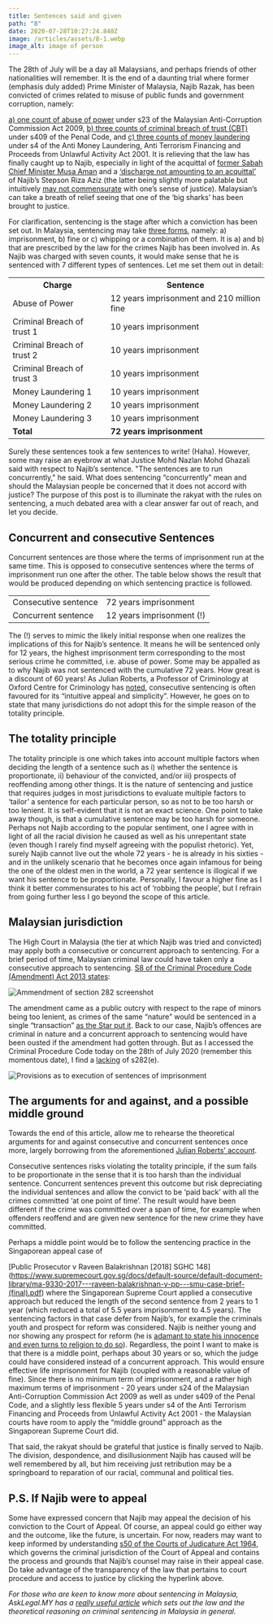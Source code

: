 ```yaml
---
title: Sentences said and given
path: "8"
date: 2020-07-28T10:27:24.840Z
image: /articles/assets/8-1.webp
image_alt: image of person
---
```

The 28th of July will be a day all Malaysians, and perhaps friends of other nationalities will remember.
It is the end of a daunting trial where former (emphasis duly added) Prime Minister of Malaysia, Najib
Razak, has been convicted of crimes related to misuse of public funds and government corruption, namely:

[a) one count of abuse of power](https://www.theedgemarkets.com/article/high-court-sentences-najib-12-years-jail-rm210m-fine) under s23 of the Malaysian Anti-Corruption Commission Act 2009, [b) three counts of criminal breach of trust (CBT)](https://www.theedgemarkets.com/article/high-court-sentences-najib-12-years-jail-rm210m-fine) under s409 of the Penal Code, and [c) three counts of money laundering](https://www.theedgemarkets.com/article/high-court-sentences-najib-12-years-jail-rm210m-fine) under s4 of the Anti Money Laundering, Anti Terrorism Financing and Proceeds from Unlawful Activity Act 2001. It is
relieving that the law has finally caught up to Najib, especially in light of the acquittal of [former Sabah Chief Minister Musa Aman](https://www.thestar.com.my/news/nation/2020/06/09/former-sabah-cm-musa-aman-acquitted-of-46-charges-of-corruption-money-laundering) and a [‘discharge not amounting to an acquittal’](https://asklegal.my/p/riza-aziz-1mdb-discharge-not-amounting-acquittal-money-laundering) of Najib’s Stepson Riza Aziz (the latter being slightly more palatable but intuitively [may not commensurate](https://www.thestar.com.my/news/nation/2020/05/21/dr-m-on-riza-aziz-he-retains-half-the-stolen-money-and-gets-acquitted) with one’s sense of justice). Malaysian’s can take a breath of relief seeing that one of the ‘big sharks’ has been brought
to justice.

For clarification, sentencing is the stage after which a conviction has been set out. In Malaysia,
sentencing may take [three forms](http://www.kehakiman.gov.my/en/sentences), namely: a) imprisonment, b) fine or c) whipping or a combination of
them. It is a) and b) that are prescribed by the law for the crimes Najib has been involved in. As Najib
was charged with seven counts, it would make sense that he is sentenced with 7 different types of
sentences. Let me set them out in detail:

<table className="table--article">
  <tbody>
    <tr>
      <th>Charge</th>
      <th>Sentence</th>
    </tr>
    <tr>
      <td>Abuse of Power</td>
      <td>12 years imprisonment and 210 million fine</td>
    </tr>
    <tr>
      <td>Criminal Breach of trust 1</td>
      <td>10 years imprisonment</td>
    </tr>
    <tr>
      <td>Criminal Breach of trust 2</td>
      <td>10 years imprisonment</td>
    </tr>
    <tr>
      <td>Criminal Breach of trust 3</td>
      <td>10 years imprisonment</td>
    </tr>
    <tr>
      <td>Money Laundering 1</td>
      <td>10 years imprisonment</td>
    </tr>
    <tr>
      <td>Money Laundering 2</td>
      <td>10 years imprisonment</td>
    </tr>
    <tr>
      <td>Money Laundering 3</td>
      <td>10 years imprisonment</td>
    </tr>
    <tr>
      <td>
        <strong>Total</strong>
      </td>
      <td>
        <strong>72 years imprisonment</strong>
      </td>
    </tr>
  </tbody>
</table>

Surely these sentences took a few sentences to write! (Haha). However, some may raise an eyebrow at what
Justice Mohd Nazlan Mohd Ghazali said with respect to Najib’s sentence. "The sentences are to run
concurrently," he said. What does sentencing “concurrently” mean and should the Malaysian people be
concerned that it does not accord with justice? The purpose of this post is to illuminate the rakyat
with the rules on sentencing, a much debated area with a clear answer far out of reach, and let you
decide.

## Concurrent and consecutive Sentences

Concurrent sentences are those where the terms of imprisonment run at the same time. This is opposed to
consecutive sentences where the terms of imprisonment run one after the other. The table below shows the
result that would be produced depending on which sentencing practice is followed.

<table className="table--article">
  <tbody>
    <tr>
      <td>Consecutive sentence</td>
      <td>72 years imprisonment</td>
    </tr>
    <tr>
      <td>Concurrent sentence</td>
      <td>12 years imprisonment (!)</td>
    </tr>
  </tbody>
</table>

The (!) serves to mimic the likely initial response when one realizes the implications of this for
Najib’s sentence. It means he will be sentenced only for 12 years, the highest imprisonment term
corresponding to the most serious crime he committed, i.e. abuse of power. Some may be appalled as to
why Najib was not sentenced with the cumulative 72 years. How great is a discount of 60 years! As Julian
Roberts, a Professor of Criminology at Oxford Centre for Criminology has [noted](https://www.law.ox.ac.uk/centres-institutes/centre-criminology/blog/2016/01/more-one-crime-sentencing-multiple-offences), consecutive sentencing is often favoured for its “intuitive appeal and simplicity”. However, he goes on to state that many jurisdictions do not adopt this for the simple reason of the totality principle.

## The totality principle

The totality principle is one which takes into account multiple factors when deciding the length of a
sentence such as i) whether the sentence is proportionate, ii) behaviour of the convicted, and/or iii)
prospects of reoffending among other things. It is the nature of sentencing and justice that requires
judges in most jurisdictions to evaluate multiple factors to ‘tailor’ a sentence for each particular
person, so as not to be too harsh or too lenient. It is self-evident that it is not an exact science.
One point to take away though, is that a cumulative sentence may be too harsh for someone. Perhaps not
Najib according to the popular sentiment, one I agree with in light of all the racial division he caused
as well as his unrepentant state (even though I rarely find myself agreeing with the populist rhetoric).
Yet, surely Najib cannot live out the whole 72 years - he is already in his sixties - and in the
unlikely scenario that he becomes once again infamous for being the one of the oldest men in the world,
a 72 year sentence is illogical if we want his sentence to be proportionate. Personally, I favour a
higher fine as I think it better commensurates to his act of ‘robbing the people’, but I refrain from
going further less I go beyond the scope of this article.

## Malaysian jurisdiction

The High Court in Malaysia (the tier at which Najib was tried and convicted) may apply both a
consecutive or concurrent approach to sentencing. For a brief period of time, Malaysian criminal law
could have taken only a consecutive approach to sentencing. [S8 of the Criminal Procedure Code (Amendment) Act 2013 states](https://www.cljlaw.com/files/bills/pdf/2013/MY_FS_BIL_2013_10.pdf):

![Ammendment of section 282 screenshot](/articles/assets/8-2.png)

The amendment came as a public outcry with respect to the rape of minors being too lenient, as crimes of
the same “nature” would be sentenced in a single “transaction” [as the Star put it](https://www.thestar.com.my/news/nation/2013/09/27/no-more-concurrent-sentences-convicts-will-now-serve-time-for-each-offence-consecutively). Back to our case, Najib’s offences are criminal in nature and a concurrent approach to sentencing would have been ousted if the amendment had gotten through. But as I accessed the Criminal Procedure Code today on the 28th of July 2020 (remember this momentous date), I find a [lacking](http://www.agc.gov.my/agcportal/uploads/files/Publications/LOM/EN/Act%20593%20-%20Criminal%20Procedure%20Code.pdf) of s282(e).

![Provisions as to execution of sentences of imprisonment](/articles/assets/8-3.png)

## The arguments for and against, and a possible middle ground

Towards the end of this article, allow me to rehearse the theoretical arguments for and against
consecutive and concurrent sentences once more, largely borrowing from the aforementioned [Julian Roberts’ account](https://www.law.ox.ac.uk/centres-institutes/centre-criminology/blog/2016/01/more-one-crime-sentencing-multiple-offences).

Consecutive sentences risks violating the totality principle, if the sum fails to be proportionate in
the sense that it is too harsh than the individual sentence. Concurrent sentences prevent this outcome
but risk depreciating the individual sentences and allow the convict to be ‘paid back’ with all the
crimes committed ‘at one point of time’. The result would have been different if the crime was committed
over a span of time, for example when offenders reoffend and are given new sentence for the new crime
they have committed.

Perhaps a middle point would be to follow the sentencing practice in the Singaporean appeal case of

[Public Prosecutor v Raveen Balakrishnan \[2018] SGHC 148](https://www.supremecourt.gov.sg/docs/default-source/default-document-library/ma-9330-2017---raveen-balakrishnan-v-pp---smu-case-brief-(final).pdf) where the Singaporean Supreme Court applied a consecutive approach but reduced the length of the second sentence from
2 years to 1 year (which reduced a total of 5.5 years imprisonment to 4.5 years). The sentencing factors in that case defer from Najib’s, for example the criminals youth and prospect for reform was considered. Najib is neither young and nor showing any prospect for reform (he is [adamant to state his innocence and even turns to religion to do so](https://www.nst.com.my/news/crime-courts/2020/07/612332/najib-swears-he-innocent)). Regardless, the point I want to make is that there is a middle point, perhaps about 30 years or so, which the judge could have considered instead of a concurrent approach. This would ensure effective life imprisonment for Najib (coupled with a reasonable value of fine). Since there is no minimum term of imprisonment, and a rather high maximum terms of imprisonment - 20 years under s24 of the Malaysian Anti-Corruption Commission Act 2009 as well as under s409 of the Penal Code, and a slightly less flexible 5 years under s4 of the Anti Terrorism Financing and Proceeds from Unlawful Activity Act 2001 - the Malaysian courts have room to apply the “middle ground” approach as the Singaporean Supreme Court did.

That said, the rakyat should be grateful that justice is finally served to Najib. The division,
despondence, and disillusionment Najib has caused will be well remembered by all, but him receiving just
retribution may be a springboard to reparation of our racial, communal and political ties.

## P.S. If Najib were to appeal

Some have expressed concern that Najib may appeal the decision of his conviction to the Court of Appeal.
Of course, an appeal could go either way and the outcome, like the future, is uncertain. For now,
readers may want to keep informed by understanding [s50 of the Courts of Judicature Act 1964](http://www.agc.gov.my/agcportal/uploads/files/Publications/LOM/EN/ACT%2091%20-%20WJW011322%20BI.pdf), which governs the criminal jurisdiction of the Court of
Appeal and contains the process and grounds that Najib’s counsel may raise in their appeal case. Do take
advantage of the transparency of the law that pertains to court procedure and access to justice by
clicking the hyperlink above.

*For those who are keen to know more about sentencing in Malaysia, AskLegal.MY has a [really useful article](*https://asklegal.my/p/malaysian-courts-punish-criminals-jail-rotan-fine*) which sets out the law and the theoretical reasoning on criminal sentencing in Malaysia in general.*